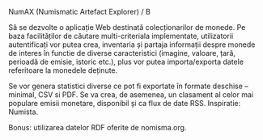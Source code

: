 NumAX (Numismatic Artefact Explorer) / B

Să se dezvolte o aplicație Web destinată colecționarilor de monede. Pe baza facilităților de căutare multi-criteriala implementate, utilizatorii autentificați vor putea crea, inventaria și partaja informații despre monede de interes în functie de diverse caracteristici (imagine, valoare, țară, perioadă de emisie, istoric etc.), plus vor putea importa/exporta datele referitoare la monedele deținute.

Se vor genera statistici diverse ce pot fi exportate în formate deschise – minimal, CSV si PDF. Se va crea, de asemenea, un clasament al celor mai populare emisii monetare, disponibil și ca flux de date RSS. Inspiratie: Numista.

Bonus: utilizarea datelor RDF oferite de nomisma.org. 
